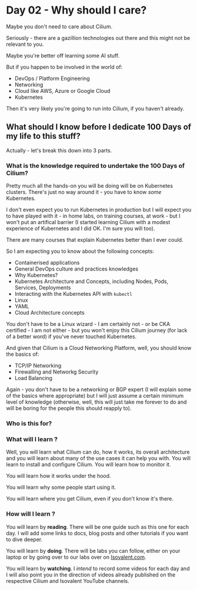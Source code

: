 # Day 02 - Why should I care?

Maybe you don't need to care about Cilium.

Seriously - there are a gazillion technologies out there and this might not be relevant to you. 

Maybe you're better off learning some AI stuff.

But if you happen to be involved in the world of:

- DevOps / Platform Engineering
- Networking
- Cloud like AWS, Azure or Google Cloud
- Kubernetes

Then it's very likely you're going to run into Cilium, if you haven't already.

## What should I know before I dedicate 100 Days of my life to this stuff?

Actually - let's break this down into 3 parts.

### What is the knowledge required to undertake the 100 Days of Cilium?

Pretty much all the hands-on you will be doing will be on Kubernetes clusters. There's just no way around it - you have to know *some* Kubernetes. 

I don't even expect you to run Kubernetes in production but I will expect you to have played with it - in home labs, on training courses, at work - but I won't put an artifical barrier (I started learning Cilium with a modest experience of Kubernetes and I did OK. I'm sure you will too). 

There are many courses that explain Kubernetes better than I ever could.

So I am expecting you to know about the following concepts:

- Containerised applications
- General DevOps culture and practices knowledges
- Why Kubernetes?
- Kubernetes Architecture and Concepts, including Nodes, Pods, Services, Deployments
- Interacting with the Kubernetes API with `kubectl`
- Linux
- YAML
- Cloud Architecture concepts

You don't have to be a Linux wizard - I am certainly not - or be CKA certified - I am not either - but you won't enjoy this Cilium journey (for lack of a better word) if you've never touched Kubernetes.

And given that Cilium is a Cloud Networking Platform, well, you should know the basics of:

- TCP/IP Networking
- Firewalling and Networkg Security
- Load Balancing

Again - you don't have to be a networking or BGP expert (I will explain some of the basics where appropriate) but I will just assume a certain minimum level of knowledge (otherwise, well, this will just take me forever to do and will be boring for the people this should reapply to).

### Who is this for?



### What will I learn ?

Well, you will learn what Cilium can do, how it works, its overall architecture and you will learn about many of the use cases it can help you with.
You will learn to install and configure Cilium. You will learn how to monitor it. 

You will learn how it works under the hood.

You will learn why some people start using it. 

You will learn where you get Cilium, even if you don't know it's there.

### How will I learn ?

You will learn by **reading**. There will be one guide such as this one for each day. I will add some links to docs, blog posts and other tutorials if you want to dive deeper.

You will learn by **doing**. There will be labs you can follow, either on your laptop or by going over to our labs over on [Isovalent.com](https://www.isovalent.com/labs).

You will learn by **watching**. I *intend* to record some videos for each day and I will also point you in the direction of videos already published on the respective Cilium and Isovalent YouTube channels.

